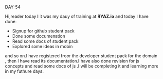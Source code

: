 DAY-54


Hi,reader today I it was my dauy of training at **RYAZ.io** and today I have done:


* Signup for github student pack
* Done some documenation
* Read some docs of student pack
* Explored some ideas in mobin

and so on.I have registered froor the developer student pack for the domain , then I have read its documentation.I have also done revision for js concepts and read some docs of js .I will be completing it and learning more in my futhure days.